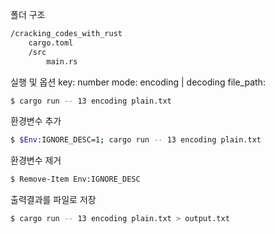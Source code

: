 
폴더 구조
```sh
/cracking_codes_with_rust
    cargo.toml
    /src
        main.rs
```

실행 및 옵션
key: number
mode: encoding | decoding
file_path:
```sh
$ cargo run -- 13 encoding plain.txt
```

환경변수 추가
```sh
$ $Env:IGNORE_DESC=1; cargo run -- 13 encoding plain.txt
```

환경변수 제거
```sh
$ Remove-Item Env:IGNORE_DESC
```

출력결과를 파일로 저장
```sh
$ cargo run -- 13 encoding plain.txt > output.txt
```

